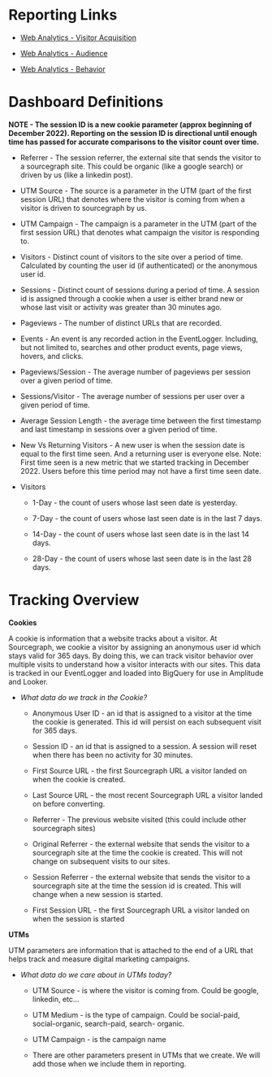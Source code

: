 # Reporting Links

- [Web Analytics - Visitor Acquisition](https://sourcegraph.looker.com/dashboards/362?UTM+Source=&Referrer=&Timeframe=30+day&Sourcegraph+site=&Event=)

- [Web Analytics - Audience](https://sourcegraph.looker.com/dashboards/368?Sourcegraph%20Site=&Session%20Start%20Date=7%20day)

- [Web Analytics - Behavior](https://sourcegraph.looker.com/dashboards/367?URL=&Name=&Timestamp%20Time=)

# Dashboard Definitions

**NOTE - The session ID is a new cookie parameter (approx beginning of December 2022). Reporting on the session ID is directional until enough time has passed for accurate comparisons to the visitor count over time.**

- Referrer - The session referrer, the external site that sends the visitor to a sourcegraph site. This could be organic (like a google search) or driven by us (like a linkedin post).

- UTM Source - The source is a parameter in the UTM (part of the first session URL) that denotes where the visitor is coming from when a visitor is driven to sourcegraph by us.

- UTM Campaign - The campaign is a parameter in the UTM (part of the first session URL) that denotes what campaign the visitor is responding to.

- Visitors - Distinct count of visitors to the site over a period of time. Calculated by counting the user id (if authenticated) or the anonymous user id.

- Sessions - Distinct count of sessions during a period of time. A session id is assigned through a cookie when a user is either brand new or whose last visit or activity was greater than 30 minutes ago.

- Pageviews - The number of distinct URLs that are recorded.

- Events - An event is any recorded action in the EventLogger. Including, but not limited to, searches and other product events, page views, hovers, and clicks.

- Pageviews/Session - The average number of pageviews per session over a given period of time.

- Sessions/Visitor - The average number of sessions per user over a given period of time.

- Average Session Length - the average time between the first timestamp and last timestamp in sessions over a given period of time.

- New Vs Returning Visitors - A new user is when the session date is equal to the first time seen. And a returning user is everyone else. Note: First time seen is a new metric that we started tracking in December 2022. Users before this time period may not have a first time seen date.

- Visitors

  - 1-Day - the count of users whose last seen date is yesterday.

  - 7-Day - the count of users whose last seen date is in the last 7 days.

  - 14-Day - the count of users whose last seen date is in the last 14 days.

  - 28-Day - the count of users whose last seen date is in the last 28 days.

# Tracking Overview

**Cookies**

A cookie is information that a website tracks about a visitor. At Sourcegraph, we cookie a visitor by assigning an anonymous user id which stays valid for 365 days. By doing this, we can track visitor behavior over multiple visits to understand how a visitor interacts with our sites. This data is tracked in our EventLogger and loaded into BigQuery for use in Amplitude and Looker.

- _What data do we track in the Cookie?_

  - Anonymous User ID - an id that is assigned to a visitor at the time the cookie is generated. This id will persist on each subsequent visit for 365 days.

  - Session ID - an id that is assigned to a session. A session will reset when there has been no activity for 30 minutes.

  - First Source URL - the first Sourcegraph URL a visitor landed on when the cookie is created.

  - Last Source URL - the most recent Sourcegraph URL a visitor landed on before converting.

  - Referrer - The previous website visited (this could include other sourcegraph sites)

  - Original Referrer - the external website that sends the visitor to a sourcegraph site at the time the cookie is created. This will not change on subsequent visits to our sites.

  - Session Referrer - the external website that sends the visitor to a sourcegraph site at the time the session id is created. This will change when a new session is started.

  - First Session URL - the first Sourcegraph URL a visitor landed on when the session is started

**UTMs**

UTM parameters are information that is attached to the end of a URL that helps track and measure digital marketing campaigns.

- _What data do we care about in UTMs today?_

  - UTM Source - is where the visitor is coming from. Could be google, linkedin, etc…

  - UTM Medium - is the type of campaign. Could be social-paid, social-organic, search-paid, search- organic.

  - UTM Campaign - is the campaign name

  - There are other parameters present in UTMs that we create. We will add those when we include them in reporting.
